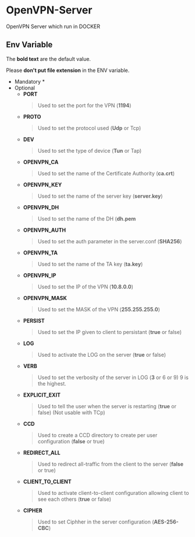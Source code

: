 # OpenVPN-Server
OpenVPN Server which run in DOCKER

## Env Variable
The **bold text** are the default value.

Please **don't put file extension** in the ENV variable.

* Mandatory
  * 
* Optional
  * **PORT**
    > Used to set the port for the VPN (**1194**)
  * **PROTO**
    > Used to set the protocol used (**Udp** or Tcp)
  * **DEV**
    > Used to set the type of device (**Tun** or Tap)
  * **OPENVPN_CA**
    > Used to set the name of the Certificate Authority (**ca.crt**)
  * **OPENVPN_KEY**
    > Used to set the name of the server key (**server.key**)
  * **OPENVPN_DH**
    > Used to set the name of the DH (**dh.pem**
  * **OPENVPN_AUTH**
    > Used to set the auth parameter in the server.conf (**SHA256**)
  * **OPENVPN_TA**
    > Used to set the name of the TA key (**ta.key**)
  * **OPENVPN_IP**
    > Used to set the IP of the VPN (**10.8.0.0**)
  * **OPENVPN_MASK**
    > Used to set the MASK of the VPN (**255.255.255.0**)
  * **PERSIST**
    > Used to set the IP given to client to persistant (**true** or false)
  * **LOG**
    > Used to activate the LOG on the server (**true** or false)
  * **VERB**
    > Used to set the verbosity of the server in LOG (**3** or 6 or 9) 9 is the highest.
  * **EXPLICIT_EXIT**
    > Used to tell the user when the server is restarting (**true** or false) (Not usable with TCp)
  * **CCD**
    > Used to create a CCD directory to create per user configuration (**false** or true)
  * **REDIRECT_ALL**
    > Used to redirect all-traffic from the client to the server (**false** or true)
  * **CLIENT_TO_CLIENT**
    > Used to activate client-to-client configuration allowing client to see each others (**true** or false)
  * **CIPHER**
    > Used to set Ciphher in the server configuration (**AES-256-CBC**)
